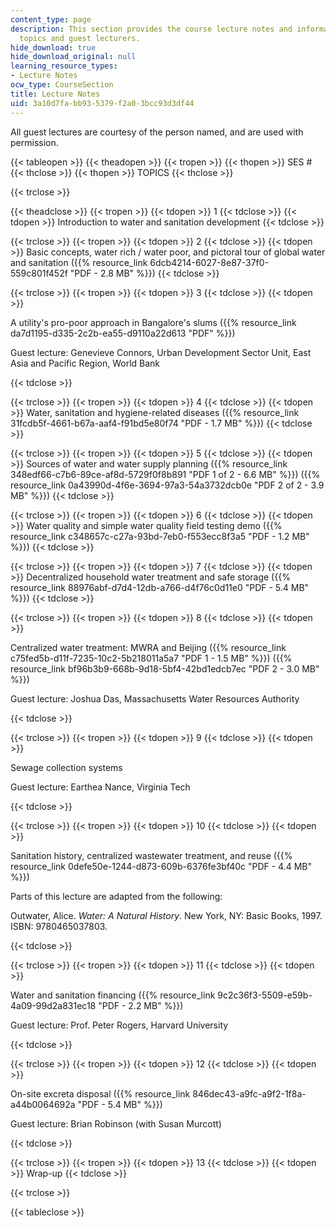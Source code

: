 ```yaml
---
content_type: page
description: This section provides the course lecture notes and information on lecture
  topics and guest lecturers.
hide_download: true
hide_download_original: null
learning_resource_types:
- Lecture Notes
ocw_type: CourseSection
title: Lecture Notes
uid: 3a10d7fa-bb93-5379-f2a0-3bcc93d3df44
---
```


All guest lectures are courtesy of the person named, and are used with permission.

{{< tableopen >}}
{{< theadopen >}}
{{< tropen >}}
{{< thopen >}}
SES #
{{< thclose >}}
{{< thopen >}}
TOPICS
{{< thclose >}}

{{< trclose >}}

{{< theadclose >}}
{{< tropen >}}
{{< tdopen >}}
1
{{< tdclose >}}
{{< tdopen >}}
Introduction to water and sanitation development
{{< tdclose >}}

{{< trclose >}}
{{< tropen >}}
{{< tdopen >}}
2
{{< tdclose >}}
{{< tdopen >}}
Basic concepts, water rich / water poor, and pictoral tour of global water and sanitation ({{% resource_link 6dcb4214-6027-8e87-37f0-559c801f452f "PDF - 2.8 MB" %}})
{{< tdclose >}}

{{< trclose >}}
{{< tropen >}}
{{< tdopen >}}
3
{{< tdclose >}}
{{< tdopen >}}


A utility's pro-poor approach in Bangalore's slums ({{% resource_link da7d1195-d335-2c2b-ea55-d9110a22d613 "PDF" %}})

Guest lecture: Genevieve Connors, Urban Development Sector Unit, East Asia and Pacific Region, World Bank


{{< tdclose >}}

{{< trclose >}}
{{< tropen >}}
{{< tdopen >}}
4
{{< tdclose >}}
{{< tdopen >}}
Water, sanitation and hygiene-related diseases ({{% resource_link 31fcdb5f-4661-b67a-aaf4-f91bd5e80f74 "PDF - 1.7 MB" %}})
{{< tdclose >}}

{{< trclose >}}
{{< tropen >}}
{{< tdopen >}}
5
{{< tdclose >}}
{{< tdopen >}}
Sources of water and water supply planning ({{% resource_link 348edf66-c7b6-89ce-af8d-5729f0f8b891 "PDF 1 of 2 - 6.6 MB" %}}) ({{% resource_link 0a43990d-4f6e-3694-97a3-54a3732dcb0e "PDF 2 of 2 - 3.9 MB" %}})
{{< tdclose >}}

{{< trclose >}}
{{< tropen >}}
{{< tdopen >}}
6
{{< tdclose >}}
{{< tdopen >}}
Water quality and simple water quality field testing demo ({{% resource_link c348657c-c27a-93bd-7eb0-f553ecc8f3a5 "PDF - 1.2 MB" %}})
{{< tdclose >}}

{{< trclose >}}
{{< tropen >}}
{{< tdopen >}}
7
{{< tdclose >}}
{{< tdopen >}}
Decentralized household water treatment and safe storage ({{% resource_link 88976abf-d7d4-12db-a766-d4f76c0d11e0 "PDF - 5.4 MB" %}})
{{< tdclose >}}

{{< trclose >}}
{{< tropen >}}
{{< tdopen >}}
8
{{< tdclose >}}
{{< tdopen >}}


Centralized water treatment: MWRA and Beijing ({{% resource_link c75fed5b-d11f-7235-10c2-5b218011a5a7 "PDF 1 - 1.5 MB" %}}) ({{% resource_link bf96b3b9-668b-9d18-5bf4-42bd1edcb7ec "PDF 2 - 3.0 MB" %}})

Guest lecture: Joshua Das, Massachusetts Water Resources Authority


{{< tdclose >}}

{{< trclose >}}
{{< tropen >}}
{{< tdopen >}}
9
{{< tdclose >}}
{{< tdopen >}}


Sewage collection systems

Guest lecture: Earthea Nance, Virginia Tech


{{< tdclose >}}

{{< trclose >}}
{{< tropen >}}
{{< tdopen >}}
10
{{< tdclose >}}
{{< tdopen >}}


Sanitation history, centralized wastewater treatment, and reuse ({{% resource_link 0defe50e-1244-d873-609b-6376fe3bf40c "PDF - 4.4 MB" %}})

Parts of this lecture are adapted from the following:

Outwater, Alice. _Water: A Natural History_. New York, NY: Basic Books, 1997. ISBN: 9780465037803.


{{< tdclose >}}

{{< trclose >}}
{{< tropen >}}
{{< tdopen >}}
11
{{< tdclose >}}
{{< tdopen >}}


Water and sanitation financing ({{% resource_link 9c2c36f3-5509-e59b-4a09-99d2a831ec18 "PDF - 2.2 MB" %}})

Guest lecture: Prof. Peter Rogers, Harvard University


{{< tdclose >}}

{{< trclose >}}
{{< tropen >}}
{{< tdopen >}}
12
{{< tdclose >}}
{{< tdopen >}}


On-site excreta disposal ({{% resource_link 846dec43-a9fc-a9f2-1f8a-a44b0064692a "PDF - 5.4 MB" %}})

Guest lecture: Brian Robinson (with Susan Murcott)


{{< tdclose >}}

{{< trclose >}}
{{< tropen >}}
{{< tdopen >}}
13
{{< tdclose >}}
{{< tdopen >}}
Wrap-up
{{< tdclose >}}

{{< trclose >}}

{{< tableclose >}}